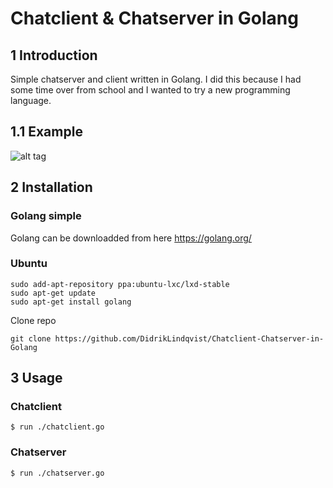 # Chatclient & Chatserver in Golang

## 1 Introduction
Simple chatserver and client written in Golang. I did this because I had some time over from school and I wanted to try a new programming language.

## 1.1 Example
![alt tag](https://s21.postimg.org/gui0exoh3/client1.png)
## 2 Installation
### Golang simple
Golang can be downloadded from here https://golang.org/ 

### Ubuntu
```
sudo add-apt-repository ppa:ubuntu-lxc/lxd-stable
sudo apt-get update
sudo apt-get install golang
```

Clone repo
```
git clone https://github.com/DidrikLindqvist/Chatclient-Chatserver-in-Golang
```
## 3 Usage
### Chatclient
```
$ run ./chatclient.go
```

### Chatserver

```
$ run ./chatserver.go
```
